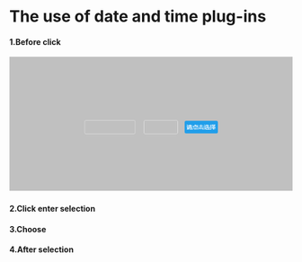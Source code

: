 # The use of date and time plug-ins
#### 1.Before click
![image](https://github.com/tiger986/dateTime/blob/master/img/1.png)
#### 2.Click enter selection
#### 3.Choose
#### 4.After selection
